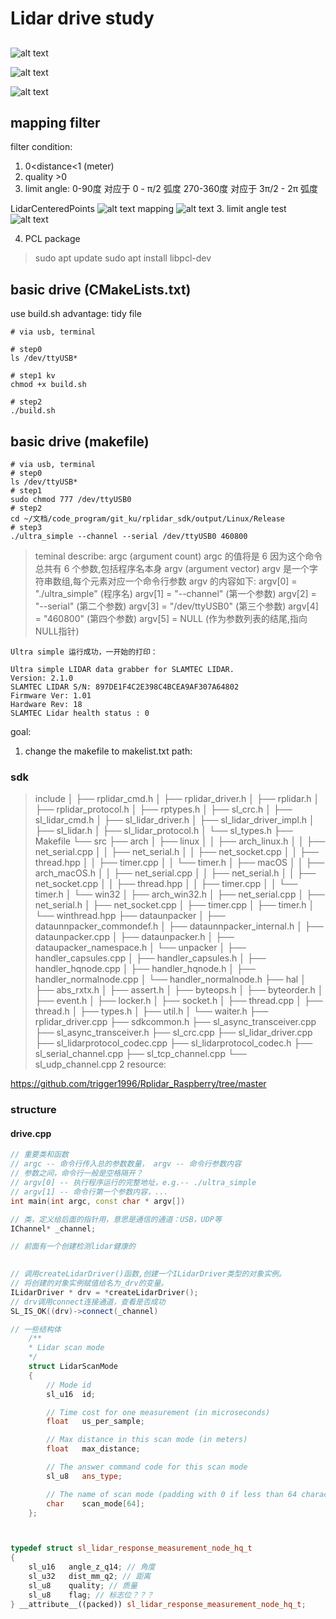 # Lidar drive study

## 

![alt text](assets/Lidar_drive_mapping_nav/image.png)

![alt text](assets/Lidar_drive_mapping_nav/image-1.png)

![alt text](assets/Lidar_drive_mapping_nav/image-2.png)

## mapping filter
filter condition:
1. 0<distance<1 (meter) 
2. quality >0
3. limit angle:
0-90度 对应于 0 - π/2 弧度
270-360度 对应于 3π/2 - 2π 弧度

LidarCenteredPoints
![alt text](src/Qt/build-Lida_service-Desktop-Debug/Map/Lidar_itself.png) 
mapping
![alt text](src/Qt/build-Lida_service-Desktop-Debug/Map/Mapping.png)
3. limit angle test
![alt text](assets/Lidar_drive_mapping_nav/image-3.png)

4. PCL package
>sudo apt update
sudo apt install libpcl-dev

## basic drive (CMakeLists.txt)
use build.sh
advantage: tidy file
```
# via usb, terminal

# step0
ls /dev/ttyUSB*

# step1 kv
chmod +x build.sh

# step2
./build.sh

```

## basic drive (makefile)
```
# via usb, terminal
# step0
ls /dev/ttyUSB*
# step1 
sudo chmod 777 /dev/ttyUSB0
# step2
cd ~/文档/code_program/git_ku/rplidar_sdk/output/Linux/Release
# step3
./ultra_simple --channel --serial /dev/ttyUSB0 460800
```
> teminal describe:
    argc (argument count)
        argc 的值将是 6
        因为这个命令总共有 6 个参数,包括程序名本身
    argv (argument vector)
        argv 是一个字符串数组,每个元素对应一个命令行参数
        argv 的内容如下:
            argv[0] = "./ultra_simple" (程序名)
            argv[1] = "--channel" (第一个参数)
            argv[2] = "--serial" (第二个参数)
            argv[3] = "/dev/ttyUSB0" (第三个参数)
            argv[4] = "460800" (第四个参数)
            argv[5] = NULL (作为参数列表的结尾,指向NULL指针)

```
Ultra simple 运行成功，一开始的打印：

Ultra simple LIDAR data grabber for SLAMTEC LIDAR.
Version: 2.1.0
SLAMTEC LIDAR S/N: 897DE1F4C2E398C4BCEA9AF307A64802
Firmware Ver: 1.01
Hardware Rev: 18
SLAMTEC Lidar health status : 0

```

goal: 
1. change the makefile to makelist.txt
path:

### sdk

>include
│   ├── rplidar_cmd.h
│   ├── rplidar_driver.h
│   ├── rplidar.h
│   ├── rplidar_protocol.h
│   ├── rptypes.h
│   ├── sl_crc.h
│   ├── sl_lidar_cmd.h
│   ├── sl_lidar_driver.h 
│   ├── sl_lidar_driver_impl.h
│   ├── sl_lidar.h
│   ├── sl_lidar_protocol.h
│   └── sl_types.h
├── Makefile
└── src
    ├── arch
    │   ├── linux
    │   │   ├── arch_linux.h
    │   │   ├── net_serial.cpp
    │   │   ├── net_serial.h
    │   │   ├── net_socket.cpp
    │   │   ├── thread.hpp
    │   │   ├── timer.cpp
    │   │   └── timer.h
    │   ├── macOS
    │   │   ├── arch_macOS.h
    │   │   ├── net_serial.cpp
    │   │   ├── net_serial.h
    │   │   ├── net_socket.cpp
    │   │   ├── thread.hpp
    │   │   ├── timer.cpp
    │   │   └── timer.h
    │   └── win32
    │       ├── arch_win32.h
    │       ├── net_serial.cpp
    │       ├── net_serial.h
    │       ├── net_socket.cpp
    │       ├── timer.cpp
    │       ├── timer.h
    │       └── winthread.hpp
    ├── dataunpacker
    │   ├── dataunnpacker_commondef.h
    │   ├── dataunnpacker_internal.h
    │   ├── dataunpacker.cpp
    │   ├── dataunpacker.h
    │   ├── dataupacker_namespace.h
    │   └── unpacker
    │       ├── handler_capsules.cpp
    │       ├── handler_capsules.h
    │       ├── handler_hqnode.cpp
    │       ├── handler_hqnode.h
    │       ├── handler_normalnode.cpp
    │       └── handler_normalnode.h
    ├── hal
    │   ├── abs_rxtx.h
    │   ├── assert.h
    │   ├── byteops.h
    │   ├── byteorder.h
    │   ├── event.h
    │   ├── locker.h
    │   ├── socket.h
    │   ├── thread.cpp
    │   ├── thread.h
    │   ├── types.h
    │   ├── util.h
    │   └── waiter.h
    ├── rplidar_driver.cpp
    ├── sdkcommon.h
    ├── sl_async_transceiver.cpp
    ├── sl_async_transceiver.h
    ├── sl_crc.cpp
    ├── sl_lidar_driver.cpp
    ├── sl_lidarprotocol_codec.cpp
    ├── sl_lidarprotocol_codec.h
    ├── sl_serial_channel.cpp
    ├── sl_tcp_channel.cpp
    └── sl_udp_channel.cpp
2 resource:

 https://github.com/trigger1996/Rplidar_Raspberry/tree/master

### structure 

#### drive.cpp

```c++
// 重要类和函数
// argc -- 命令行传入总的参数数量， argv -- 命令行参数内容
// 参数之间，命令行一般是空格隔开？
// argv[0] -- 执行程序运行的完整地址，e.g.-- ./ultra_simple
// argv[1] -- 命令行第一个参数内容，...
int main(int argc, const char * argv[]) 

// 类，定义给后面的指针用，意思是通信的通道：USB，UDP等
IChannel* _channel; 

// 前面有一个创建检测lidar健康的
 

// 调用createLidarDriver()函数,创建一个ILidarDriver类型的对象实例。
// 将创建的对象实例赋值给名为_drv的变量。
ILidarDriver * drv = *createLidarDriver(); 
// drv调用connect连接通道，查看是否成功
SL_IS_OK((drv)->connect(_channel)


``` 


```c++
// 一些结构体
    /**
    * Lidar scan mode
    */
    struct LidarScanMode
    {
        // Mode id
        sl_u16  id;

        // Time cost for one measurement (in microseconds)
        float   us_per_sample;

        // Max distance in this scan mode (in meters)
        float   max_distance;

        // The answer command code for this scan mode
        sl_u8   ans_type;

        // The name of scan mode (padding with 0 if less than 64 characters)
        char    scan_mode[64];
    };



typedef struct sl_lidar_response_measurement_node_hq_t
{
    sl_u16   angle_z_q14; // 角度
    sl_u32   dist_mm_q2; // 距离
    sl_u8    quality; // 质量
    sl_u8    flag; // 标志位？？？
} __attribute__((packed)) sl_lidar_response_measurement_node_hq_t;
```